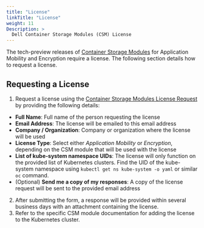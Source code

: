 ```yaml
---
title: "License"
linkTitle: "License"
weight: 11
Description: >
  Dell Container Storage Modules (CSM) License
---
```


The tech-preview releases of [Container Storage Modules](https://github.com/dell/csm) for Application Mobility and Encryption require a license. The following section details how to request a license.

## Requesting a License
1. Request a license using the [Container Storage Modules License Request](https://app.smartsheet.com/b/form/5e46fad643874d56b1f9cf4c9f3071fb) by providing the following details:
- **Full Name**: Full name of the person requesting the license
- **Email Address**: The license will be emailed to this email address
- **Company / Organization**: Company or organization where the license will be used
- **License Type**: Select either *Application Mobility* or *Encryption*, depending on the CSM module that will be used with the license
- **List of kube-system namespace UIDs**: The license will only function on the provided list of Kubernetes clusters. Find the UID of the kube-system namespace using `kubectl get ns kube-system -o yaml` or similar `oc` command.
- (Optional) **Send me a copy of my responses**: A copy of the license request will be sent to the provided email address
2. After submitting the form, a response will be provided within several business days with an attachment containing the license.
3. Refer to the specific CSM module documentation for adding the license to the Kubernetes cluster.